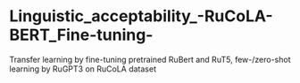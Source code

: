 # Linguistic_acceptability_-RuCoLA-BERT_Fine-tuning-
Transfer learning by fine-tuning pretrained RuBert and RuT5, few-/zero-shot learning by RuGPT3 on RuCoLA dataset
